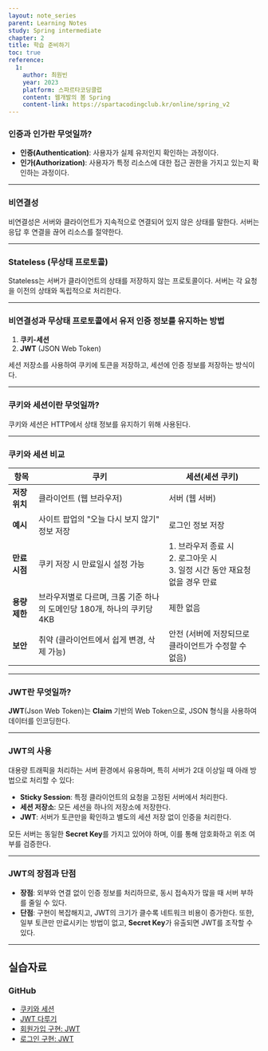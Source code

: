```yaml
---
layout: note_series
parent: Learning Notes
study: Spring intermediate
chapter: 2
title: 학습 준비하기
toc: true
reference:
  1:
    author: 최원빈
    year: 2023
    platform: 스파르타코딩클럽
    content: 웹개발의 봄 Spring
    content-link: https://spartacodingclub.kr/online/spring_v2
---
```


### 인증과 인가란 무엇일까?
- **인증(Authentication)**: 사용자가 실제 유저인지 확인하는 과정이다.
- **인가(Authorization)**: 사용자가 특정 리소스에 대한 접근 권한을 가지고 있는지 확인하는 과정이다.

---

### 비연결성
비연결성은 서버와 클라이언트가 지속적으로 연결되어 있지 않은 상태를 말한다. 서버는 응답 후 연결을 끊어 리소스를 절약한다.

---

### Stateless (무상태 프로토콜)
Stateless는 서버가 클라이언트의 상태를 저장하지 않는 프로토콜이다. 서버는 각 요청을 이전의 상태와 독립적으로 처리한다.

---

### 비연결성과 무상태 프로토콜에서 유저 인증 정보를 유지하는 방법
1. **쿠키-세션**
2. **JWT** (JSON Web Token)

세션 저장소를 사용하여 쿠키에 토큰을 저장하고, 세션에 인증 정보를 저장하는 방식이다.

---

### 쿠키와 세션이란 무엇일까?
쿠키와 세션은 HTTP에서 상태 정보를 유지하기 위해 사용된다.

---

### 쿠키와 세션 비교

| 항목       | 쿠키                                                                 | 세션(세션 쿠키)                                                                                   |
|------------|----------------------------------------------------------------------|---------------------------------------------------------------------------------------------------|
| **저장 위치** | 클라이언트 (웹 브라우저)                                              | 서버 (웹 서버)                                                                                     |
| **예시**    | 사이트 팝업의 "오늘 다시 보지 않기" 정보 저장                          | 로그인 정보 저장                                                                                   |
| **만료 시점** | 쿠키 저장 시 만료일시 설정 가능                                      | 1. 브라우저 종료 시<br>2. 로그아웃 시<br>3. 일정 시간 동안 재요청 없을 경우 만료                      |
| **용량 제한** | 브라우저별로 다르며, 크롬 기준 하나의 도메인당 180개, 하나의 쿠키당 4KB | 제한 없음                                                                                          |
| **보안**    | 취약 (클라이언트에서 쉽게 변경, 삭제 가능)                             | 안전 (서버에 저장되므로 클라이언트가 수정할 수 없음)                                                 |

---

### JWT란 무엇일까?
**JWT**(Json Web Token)는 **Claim** 기반의 Web Token으로, JSON 형식을 사용하여 데이터를 인코딩한다.

---

### JWT의 사용
대용량 트래픽을 처리하는 서버 환경에서 유용하며, 특히 서버가 2대 이상일 때 아래 방법으로 처리할 수 있다:
- **Sticky Session**: 특정 클라이언트의 요청을 고정된 서버에서 처리한다.
- **세션 저장소**: 모든 세션을 하나의 저장소에 저장한다.
- **JWT**: 서버가 토큰만을 확인하고 별도의 세션 저장 없이 인증을 처리한다.

모든 서버는 동일한 **Secret Key**를 가지고 있어야 하며, 이를 통해 암호화하고 위조 여부를 검증한다.

---

### JWT의 장점과 단점
- **장점**: 외부와 연결 없이 인증 정보를 처리하므로, 동시 접속자가 많을 때 서버 부하를 줄일 수 있다.
- **단점**: 구현이 복잡해지고, JWT의 크기가 클수록 네트워크 비용이 증가한다. 또한, 일부 토큰만 만료시키는 방법이 없고, **Secret Key**가 유출되면 JWT를 조작할 수 있다.

---

## 실습자료
### GitHub
- [쿠키와 세션](https://github.com/JISU-YANG/spring-auth/commit/2936cac9fc106ec386adea5f99da28a222691803)
- [JWT 다루기](https://github.com/JISU-YANG/spring-auth/commit/c0bbc10565fe0c7fad05c72892ba4c7c49065cd2)
- [회원가입 구현: JWT](https://github.com/JISU-YANG/spring-auth/commit/5753b460183b76506174e795ccde373050a1379e)
- [로그인 구현: JWT](https://github.com/JISU-YANG/spring-auth/commit/13af8a923842207b39f56a0e39ea2ea8b7ca482c)